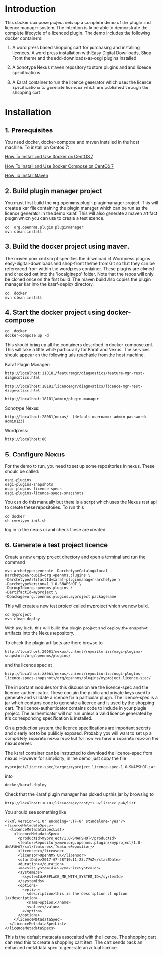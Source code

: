 # Introduction
This docker compose project sets up a complete demo of the plugin and licence manager system. The intention is to be able to demonstrate the complete lifecycle of a licenced plugin. The demo includes the following docker containers: 

1. A word press based shopping cart for purchasing and installing licences.
A word press installation with Easy Digital Downloads, Shop Front theme and the edd-downloads-as-osgi plugins installed

2. A Sonotype Nexus maven repository to store plugins and and licence specifications

3. A Karaf container to run the licence generator which uses the licence specifications to generate licences which are published through the shopping cart

# Installation

## 1. Prerequisites
You need docker, docker-compose and maven installed in the host machine. To install on Centos 7:

[How To Install and Use Docker on CentOS 7](https://www.digitalocean.com/community/tutorials/how-to-install-and-use-docker-on-centos-7)

[How To Install and Use Docker Compose on CentOS 7 ](https://www.digitalocean.com/community/tutorials/how-to-install-and-use-docker-compose-on-centos-7 )

[How To Install Maven ](https://maven.apache.org/install.html )


## 2. Build plugin manager project
You must first build the org.opennms.plugin.pluginmanager project. This will create a kar file containing the plugin manager which can be run as the licence generator in the demo karaf. This will also generate a maven artifact plugin which you can use to create a test licence.

```
cd  org.opennms.plugin.pluginmanager
mvn clean install
```
## 3. Build the docker project using maven.

The maven pom.xml script specifies the download of Wordpress plugins easy-digital-downloads and shop-front theme from Git so that they can be referenced from within the wordpress container. These plugins are cloned and checked out into the 'localgitrepo' folder. Note that the repos will only be cloned once on the first build. The maven build also copies the plugin manager kar into the karaf-deploy directory.
```
cd  docker
mvn clean install
```
## 4. Start the docker project using docker-compose

```
cd  docker
docker-compose up -d
```
This should bring up all the containers described in docker-compose.xml. This will take a little while particularly for Karaf and Nexus. 
The services should appear on the following urls reachable from the host machine.

Karaf Plugin Manager:
```
http://localhost:118181/featuremgr/diagnostics/feature-mgr-rest-diagnostics.html

http://localhost:18181/licencemgr/diagnostics/licence-mgr-rest-diagnostics.html

http://localhost:18181/admin/plugin-manager
```
Sonotype Nexus:
```
http://localhost:28081/nexus/  (default username: admin password: admin123)
```
Wordpress:
```
http://localhost:80
```

## 5. Configure Nexus
For the demo to run, you need to set up some repositories in nexus. These should be called:
```
osgi-plugins
osgi-plugins-snapshots
osgi-plugins-licence-specs
osgi-plugins-licence-specs-snapshots
```
You can do this manually but there is a script which uses the Nexus rest api to create these repositories. 
To run this
```
cd docker
sh sonotype-init.sh

```
log in to the nexus ui and check these are created. 

## 6. Generate a test project licence
Create a new empty project directory and open a terminal and run the command 

```
mvn archetype:generate -DarchetypeCatalog=local -DarchetypeGroupId=org.opennms.plugins \
-DarchetypeArtifactId=karaf-pluginmanager-archetype \
-DarchetypeVersion=1.1.0-SNAPSHOT \
-DgroupId=org.opennms.plugins \
-DartifactId=myproject \
-Dpackage=org.opennms.plugins.myproject.packagename
```
This will create a new test project called myproject which we now build.
```
cd myproject
mvn clean deploy
```
With any luck, this will build the plugin project and deploy the snapshot artifacts into the Nexus repository.

To check the plugin artifacts are there browse to
```
http://localhost:28081/nexus/content/repositories/osgi-plugins-snapshots/org/opennms/plugins/
```
and the licence spec at
```
http://localhost:28081/nexus/content/repositories/osgi-plugins-licence-specs-snapshots/org/opennms/plugins/myproject.licence-spec/
```
The important modules for this discussion are the licence-spec and the licence-authenticator. These contain the public and private keys used to generate and validate a licence for a particular plugin. The licence-spec is a jar which contains code to generate a licence and is used by the shopping cart. The licence-authenticator contains code to include in your plugin project. The authenticator will not run unless a valid licence generated by it's corresponding specification is installed.

On a production system, the licence specifications are important secrets and clearly not to be publicly exposed. Probably you will want to set up a completely seperate nexus repo but for now we have a separate repo on the nexus server.

The karaf container can be instructed to download the licence-spec from nexus. However for simplicity, in the demo, just copy the file 
```
myproject/licence-spec/target/myproject.licence-spec-1.0-SNAPSHOT.jar
```
into 
```
docker/karaf-deploy
```
Check that the Karaf plugin manager has picked up this jar by browsing to
```
http://localhost:18181/licencemgr/rest/v1-0/licence-pub/list
```
You should see something like
```
<?xml version="1.0" encoding="UTF-8" standalone="yes"?>
<licenceMetadataSpecs>
  <licenceMetadataSpecList>
    <licenceMetadataSpec>
      <productId>myproject/1.0-SNAPSHOT</productId>
      <featureRepository>mvn:org.opennms.plugins/myproject/1.0-SNAPSHOT/xml/features</featureRepository>
      <licensee></licensee>
      <licensor>OpenNMS UK</licensor>
      <startDate>2017-07-28T10:11:23.776Z</startDate>
      <duration></duration>
      <maxSizeSystemIds>5</maxSizeSystemIds>
      <systemIds>
        <systemId>REPLACE_ME_WITH_SYSTEM_ID</systemId>
      </systemIds>
      <options>
        <option>
          <description>this is the description of option 1</description>
          <name>option1</name>
          <value></value>
        </option>
      </options>
    </licenceMetadataSpec>
  </licenceMetadataSpecList>
</licenceMetadataSpecs>
```
This is the default metadata assocaited with the licence. The shopping cart can read this to create a shopping cart item. The cart sends back an enhanced metatdata spec to generate an actual licence.




